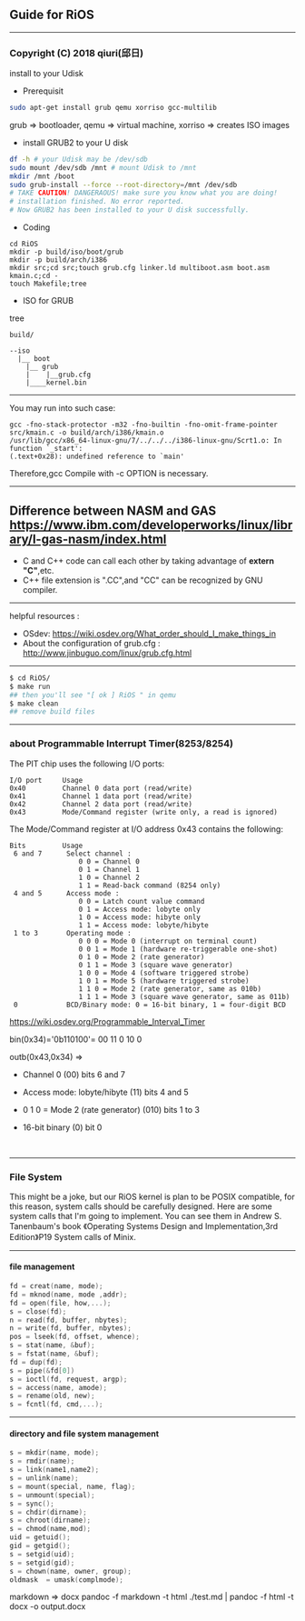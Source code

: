 ## Guide for RiOS
------------------------------------
### Copyright (C) 2018 qiuri(邱日)


install to your Udisk
- Prerequisit

```bash 
sudo apt-get install grub qemu xorriso gcc-multilib 
```
grub => bootloader, qemu => virtual machine, xorriso => creates ISO images


- install GRUB2 to your U disk

```bash
df -h # your Udisk may be /dev/sdb
sudo mount /dev/sdb /mnt # mount Udisk to /mnt
mkdir /mnt /boot
sudo grub-install --force --root-directory=/mnt /dev/sdb 
# TAKE CAUTION! DANGERAOUS! make sure you know what you are doing!
# installation finished. No error reported. 
# Now GRUB2 has been installed to your U disk successfully.
```

- Coding

```
cd RiOS 
mkdir -p build/iso/boot/grub
mkdir -p build/arch/i386
mkdir src;cd src;touch grub.cfg linker.ld multiboot.asm boot.asm kmain.c;cd -
touch Makefile;tree
```

- ISO for GRUB

tree

```
build/

--iso
  |__ boot
	|__ grub
	|    |__grub.cfg
	|____kernel.bin
```
--------------------------
You may run into such case:
```
gcc -fno-stack-protector -m32 -fno-builtin -fno-omit-frame-pointer src/kmain.c -o build/arch/i386/kmain.o
/usr/lib/gcc/x86_64-linux-gnu/7/../../../i386-linux-gnu/Scrt1.o: In function `_start':
(.text+0x28): undefined reference to `main'
```
Therefore,gcc Compile with -c OPTION is necessary.

--------------------------
Difference between NASM and GAS
https://www.ibm.com/developerworks/linux/library/l-gas-nasm/index.html
--------------------------

- C and C++ code can call each other by taking advantage of **extern "C"**,etc.
- C++ file extension is  ".CC",and  "CC" can be recognized by GNU compiler.

--------------------------

helpful resources :
- OSdev: https://wiki.osdev.org/What_order_should_I_make_things_in
- About the configuration of grub.cfg : http://www.jinbuguo.com/linux/grub.cfg.html

--------------------------
```bash
$ cd RiOS/ 
$ make run
## then you'll see "[ ok ] RiOS " in qemu 
$ make clean 
## remove build files
```

------------------------------

### about Programmable Interrupt Timer(8253/8254)

The PIT chip uses the following I/O ports:

```
I/O port     Usage
0x40         Channel 0 data port (read/write)
0x41         Channel 1 data port (read/write)
0x42         Channel 2 data port (read/write)
0x43         Mode/Command register (write only, a read is ignored)
```

The Mode/Command register at I/O address 0x43 contains the following:

```
Bits         Usage
 6 and 7      Select channel :
                 0 0 = Channel 0
                 0 1 = Channel 1
                 1 0 = Channel 2
                 1 1 = Read-back command (8254 only)
 4 and 5      Access mode :
                 0 0 = Latch count value command
                 0 1 = Access mode: lobyte only
                 1 0 = Access mode: hibyte only
                 1 1 = Access mode: lobyte/hibyte
 1 to 3       Operating mode :
                 0 0 0 = Mode 0 (interrupt on terminal count)
                 0 0 1 = Mode 1 (hardware re-triggerable one-shot)
                 0 1 0 = Mode 2 (rate generator)
                 0 1 1 = Mode 3 (square wave generator)
                 1 0 0 = Mode 4 (software triggered strobe)
                 1 0 1 = Mode 5 (hardware triggered strobe)
                 1 1 0 = Mode 2 (rate generator, same as 010b)
                 1 1 1 = Mode 3 (square wave generator, same as 011b)
 0            BCD/Binary mode: 0 = 16-bit binary, 1 = four-digit BCD
```

https://wiki.osdev.org/Programmable_Interval_Timer

bin(0x34)='0b110100'= 00   11    0 10   0

outb(0x43,0x34) =>

- Channel 0 	(00)  bits 6 and 7 

- Access mode: lobyte/hibyte    (11)  bits 4 and 5

-  0 1 0 = Mode 2 (rate generator)   (010) bits  1 to 3

- 16-bit binary  (0) bit 0

  ​

------------------------

### File System

This might be a joke, but our RiOS kernel is plan to be POSIX compatible, for this reason, system calls should be carefully designed. Here are some system calls that I'm going to implement. You can see them in Andrew S. Tanenbaum's book 《Operating Systems Design and Implementation,3rd Edition》P19 System calls of Minix.

---------------------------------------

#### file management

```c
fd = creat(name, mode);
fd = mknod(name, mode ,addr);
fd = open(file, how,...);
s = close(fd);
n = read(fd, buffer, nbytes);
n = write(fd, buffer, nbytes);
pos = lseek(fd, offset, whence);
s = stat(name, &buf);
s = fstat(name, &buf);
fd = dup(fd);
s = pipe(&fd[0])
s = ioctl(fd, request, argp);
s = access(name, amode);
s = rename(old, new);
s = fcntl(fd, cmd,...);

```

 

-------------------

#### directory and file system management

```c++
s = mkdir(name, mode);
s = rmdir(name);
s = link(name1,name2);
s = unlink(name);
s = mount(special, name, flag);
s = unmount(special);
s = sync();
s = chdir(dirname);
s = chroot(dirname);
s = chmod(name,mod);
uid = getuid();
gid = getgid();
s = setgid(uid);
s = setgid(gid);
s = chown(name, owner, group);
oldmask  = umask(complmode);  
```

markdown => docx
pandoc -f markdown -t html ./test.md | pandoc -f html -t docx -o output.docx
